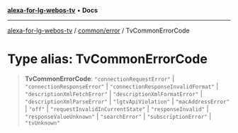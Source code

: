 [**alexa-for-lg-webos-tv**](../../../README.md) • **Docs**

***

[alexa-for-lg-webos-tv](../../../modules.md) / [common/error](../README.md) / TvCommonErrorCode

# Type alias: TvCommonErrorCode

> **TvCommonErrorCode**: `"connectionRequestError"` \| `"connectionResponseError"` \| `"connectionResponseInvalidFormat"` \| `"descriptionXmlFetchError"` \| `"descriptionXmlFormatError"` \| `"descriptionXmlParseError"` \| `"lgtvApiViolation"` \| `"macAddressError"` \| `"off"` \| `"requestInvalidInCurrentState"` \| `"responseInvalid"` \| `"responseValueUnknown"` \| `"searchError"` \| `"subscriptionError"` \| `"tvUnknown"`
